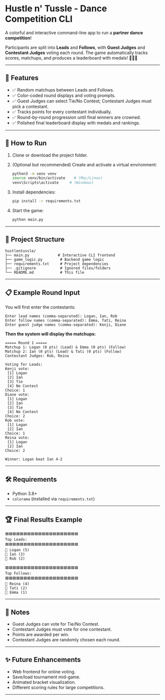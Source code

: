 # Hustle n' Tussle - Dance Competition CLI

A colorful and interactive command-line app to run a **partner dance competition**!

Participants are split into **Leads** and **Follows**, with **Guest Judges** and **Contestant Judges** voting each round.
The game automatically tracks scores, matchups, and produces a leaderboard with medals! 🥇🥈🥉

---

## 🕺 Features

- ✅ Random matchups between Leads and Follows.
- ✅ Color-coded round displays and voting prompts.
- ✅ Guest Judges can select Tie/No Contest; Contestant Judges must pick a contestant.
- ✅ Tracks points for every contestant individually.
- ✅ Round-by-round progression until final winners are crowned.
- ✅ Polished final leaderboard display with medals and rankings.

---

## 🚀 How to Run

1. Clone or download the project folder.

2. (Optional but recommended) Create and activate a virtual environment:
   ```bash
   python3 -m venv venv
   source venv/bin/activate    # (Mac/Linux)
   venv\Scripts\activate     # (Windows)
   ```

3. Install dependencies:
   ```bash
   pip install -r requirements.txt
   ```

4. Start the game:
   ```bash
   python main.py
   ```

---

## 🎯 Project Structure

```
hustlentussle/
├── main.py             # Interactive CLI frontend
├── game_logic.py        # Backend game logic
├── requirements.txt     # Project dependencies
├── .gitignore           # Ignored files/folders
└── README.md            # This file
```

---

## 📋 Example Round Input

You will first enter the contestants:

```
Enter lead names (comma-separated): Logan, Ian, Rob
Enter follow names (comma-separated): Emma, Tati, Reina
Enter guest judge names (comma-separated): Kenji, Diane
```

**Then the system will display the matchups:**

```
===== Round 1 =====
Matchup 1: Logan (0 pts) (Lead) & Emma (0 pts) (Follow)
Matchup 2: Ian (0 pts) (Lead) & Tati (0 pts) (Follow)
Contestant Judges: Rob, Reina

Voting for Leads:
Kenji vote:
 [1] Logan
 [2] Ian
 [3] Tie
 [4] No Contest
Choice: 1
Diane vote:
 [1] Logan
 [2] Ian
 [3] Tie
 [4] No Contest
Choice: 2
Rob vote:
 [1] Logan
 [2] Ian
Choice: 1
Reina vote:
 [1] Logan
 [2] Ian
Choice: 2

Winner: Logan beat Ian 4-2
```

---

## 🛠 Requirements

- Python 3.8+
- `colorama` (installed via `requirements.txt`)

---

## 🏆 Final Results Example

```
🟦🟦🟦🟦🟦🟦🟦🟦🟦🟦🟦🟦🟦🟦🟦🟦🟦🟦🟦🟦
Top Leads:
🟦🟦🟦🟦🟦🟦🟦🟦🟦🟦🟦🟦🟦🟦🟦🟦🟦🟦🟦🟦
🥇 Logan (5)
🥈 Ian (3)
🥉 Rob (2)

🟪🟪🟪🟪🟪🟪🟪🟪🟪🟪🟪🟪🟪🟪🟪🟪🟪🟪🟪🟪
Top Follows:
🟪🟪🟪🟪🟪🟪🟪🟪🟪🟪🟪🟪🟪🟪🟪🟪🟪🟪🟪🟪
🥇 Reina (4)
🥈 Tati (2)
🥉 Emma (1)
```

---

## 📢 Notes

- Guest Judges can vote for Tie/No Contest.
- Contestant Judges must vote for one contestant.
- Points are awarded per win.
- Contestant Judges are randomly chosen each round.

---

## ✨ Future Enhancements

- Web frontend for online voting.
- Save/load tournament mid-game.
- Animated bracket visualization.
- Different scoring rules for large competitions.

---

